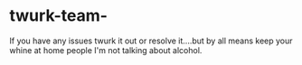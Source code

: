 # twurk-team-
If you have any issues twurk it out or resolve it....but by all means keep your whine at home people I'm not talking about alcohol.

